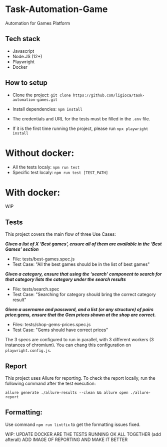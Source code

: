 # Task-Automation-Game
Automation for Games Platform

## Tech stack
- Javascript
- Node.JS (12+)
- Playwright
- Docker

## How to setup
- Clone the project: `git clone https://github.com/ligioca/task-automation-games.git`
- Install dependencies: `npm install`
- The credentials and URL for the tests must be filled in the `.env` file. 

- If it is the first time running the project, please run `npx playwright install`

# Without docker: 
- All the tests localy: `npm run test`
- Specific test localy: `npm run test [TEST_PATH]`

# With docker: 
WIP

## Tests
This project covers the main flow of three Use Cases:

**_Given a list of X ‘Best games’, ensure all of them are available in the ‘Best Games’
section_**
- File: tests/best-games.spec.js
- Test Case: "All the best games should be in the list of best games"


**_Given a category, ensure that using the ‘search’ component to search for that category
lists the category under the search results_**
- File: tests/search.spec
- Test Case: "Searching for category should bring the correct category result"


**_Given a username and password, and a list (or any structure) of pairs price:gems, ensure
that the Gem prices shown at the shop are correct._**
- Files: tests/shop-gems-prices.spec.js
- Test Case: "Gems should have correct prices"

The 3 specs are configured to run in parallel, with 3 different workers (3 instances of chromium). You can chang this configuration on `playwright.config.js`.

## Report
This project uses Allure for reporting. 
To check the report locally, run the following command after the test execution:

`allure generate ./allure-results --clean && allure open ./allure-report`

## Formatting:
Use command `npm run lintfix` to get the formatting issues fixed.



WIP: 
UPDATE DOCKER
ARE THE TESTS RUNNING OK ALL TOGETHER (add afterall)
ADD IMAGE OF REPORTING AND MAKE IT BETTER

